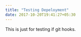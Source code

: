 ```yaml
---
title: "Testing Depeloyment"
date: 2017-10-20T19:41:27+05:30
---
```

This is just for testing if git hooks.

